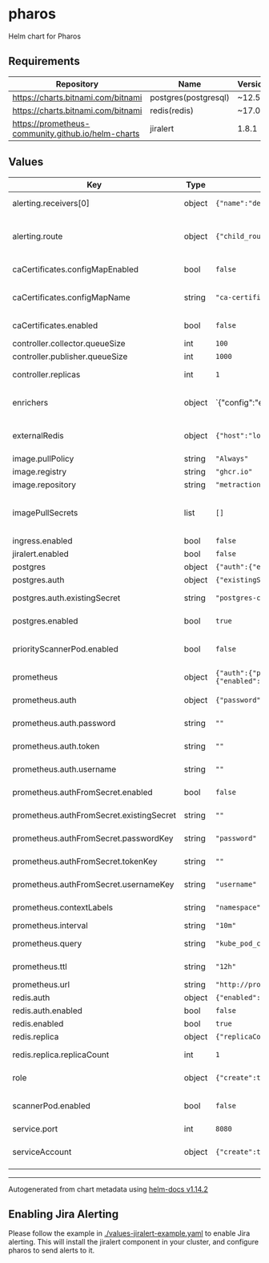 # pharos

Helm chart for Pharos

## Requirements

| Repository | Name | Version |
|------------|------|---------|
| https://charts.bitnami.com/bitnami | postgres(postgresql) | ~12.5.7 |
| https://charts.bitnami.com/bitnami | redis(redis) | ~17.0.0 |
| https://prometheus-community.github.io/helm-charts | jiralert | 1.8.1 |

## Values

| Key | Type | Default | Description |
|-----|------|---------|-------------|
| alerting.receivers[0] | object | `{"name":"default"}` | list of receivers to receive alerts |
| alerting.route | object | `{"child_routes":[],"continue":true,"group_by":["..."],"receiver":"default"}` | Alerting configuration this basically follows the prometheus alertmanager configuration |
| caCertificates.configMapEnabled | bool | `false` | Enable CA certificates configMap |
| caCertificates.configMapName | string | `"ca-certificates"` | ConfigMap name for CA certificates, bring your own if configMapEnabled is true |
| caCertificates.enabled | bool | `false` | Enable CA certificates in the reporter pod |
| controller.collector.queueSize | int | `100` | Queue size for the collector |
| controller.publisher.queueSize | int | `1000` | Queue size for the publisher |
| controller.replicas | int | `1` | Number of replicas for the controller |
| enrichers | object | `{"config":"enrichers/enricher.yaml","configMap":"pharos-enrichers","mappers":{"files":{"eos.yaml":"files/eos.yaml"},"hbs":{"eos_v1.hbs":"distro: {{ .payload.Image.DistroName }}\nversion: {{ .payload.Image.DistroVersion }}\neos: {{ index .meta.eos .payload.Image.DistroName | filter \"version\" \"matchWildcard\" .payload.Image.DistroVersion | map \"field\" \"eos\" | first }}\n"}},"uiUrl":""}` | Enrichers configuration |
| externalRedis | object | `{"host":"localhost","port":6379}` | External Redis configuration (used when redis.enabled=false) |
| image.pullPolicy | string | `"Always"` | pull policy for pharos-image |
| image.registry | string | `"ghcr.io"` | registry for pharos-image |
| image.repository | string | `"metraction/pharos"` | repository for pharos-image |
| imagePullSecrets | list | `[]` | list of imagePullSecrets to use. These secrets are also used to get the images to scan. |
| ingress.enabled | bool | `false` | Enable ingress for pharos |
| jiralert.enabled | bool | `false` | Enable JIRA alerting |
| postgres | object | `{"auth":{"existingSecret":"postgres-connection"},"enabled":true,"primary":{"persistence":{"enabled":true,"size":"1Gi"}}}` | PostgreSQL configuration |
| postgres.auth | object | `{"existingSecret":"postgres-connection"}` | PostgreSQL authentication |
| postgres.auth.existingSecret | string | `"postgres-connection"` | Use an existing secret for PostgreSQL connection |
| postgres.enabled | bool | `true` | Enable PostgreSQL deployment |
| priorityScannerPod.enabled | bool | `false` | Enable the scanner pod, only needed if you are not using direct scan |
| prometheus | object | `{"auth":{"password":"","token":"","username":""},"authFromSecret":{"enabled":false,"existingSecret":"","passwordKey":"password","tokenKey":"","usernameKey":"username"},"contextLabels":"namespace","interval":"10m","query":"kube_pod_container_info{}","ttl":"12h","url":"http://prometheus.prometheus.svc.cluster.local:9090"}` | Prometheus configuration for scanning images |
| prometheus.auth | object | `{"password":"","token":"","username":""}` | Authentication for Prometheus |
| prometheus.auth.password | string | `""` | Password for Prometheus authentication |
| prometheus.auth.token | string | `""` | Token for Prometheus authentication |
| prometheus.auth.username | string | `""` | Username for Prometheus authentication |
| prometheus.authFromSecret.enabled | bool | `false` | Enable authentication from an existing secret |
| prometheus.authFromSecret.existingSecret | string | `""` | Use an existing secret for Prometheus authentication |
| prometheus.authFromSecret.passwordKey | string | `"password"` | Key in the secret for the password |
| prometheus.authFromSecret.tokenKey | string | `""` | Key in the secret for the token |
| prometheus.authFromSecret.usernameKey | string | `"username"` | Key in the secret for the username |
| prometheus.contextLabels | string | `"namespace"` | Context labels to add to the Prometheus context |
| prometheus.interval | string | `"10m"` | Interval for scanning images |
| prometheus.query | string | `"kube_pod_container_info{}"` | Prometheus query to get the images to scan |
| prometheus.ttl | string | `"12h"` | Time to live for the scan results, defaults to 12 hours |
| prometheus.url | string | `"http://prometheus.prometheus.svc.cluster.local:9090"` | Url of the Prometheus server |
| redis.auth | object | `{"enabled":false}` | Redis authentication |
| redis.auth.enabled | bool | `false` | Enable Redis authentication |
| redis.enabled | bool | `true` | Enable Redis deployment |
| redis.replica | object | `{"replicaCount":1}` | Redis replica configuration |
| redis.replica.replicaCount | int | `1` | Number of Redis replicas to deploy |
| role | object | `{"create":true}` | Role configuration - needed to read ImagePullSecrets |
| scannerPod.enabled | bool | `false` | Enable the scanner pod, only neeed if you are not using direct scan |
| service.port | int | `8080` | port for the service |
| serviceAccount | object | `{"create":true}` | Service account configuration - needed to read ImagePullSecrets |

----------------------------------------------
Autogenerated from chart metadata using [helm-docs v1.14.2](https://github.com/norwoodj/helm-docs/releases/v1.14.2)

## Enabling Jira Alerting

Please follow the example in [./values-jiralert-example.yaml](./values-jiralert-example.yaml) to enable Jira alerting.
This will install the jiralert component in your cluster, and configure pharos to send alerts to it.
